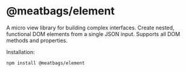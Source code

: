 # @meatbags/element

A micro view library for building complex interfaces. Create nested, functional DOM elements from a single JSON input. Supports all DOM methods and properties.

Installation:
```
npm install @meatbags/element
```
